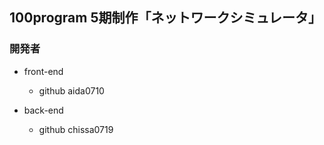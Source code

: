 ## 100program 5期制作「ネットワークシミュレータ」

### 開発者
- front-end
  - github aida0710

- back-end
  - github chissa0719

